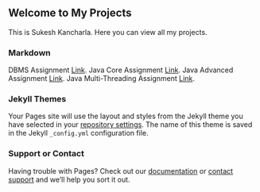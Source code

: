 ## Welcome to My Projects

This is Sukesh Kancharla. Here you can view all my projects.


### Markdown
DBMS Assignment [Link](https://sukeshkancharla8.github.io). 
Java Core Assignment [Link](https://sukeshkancharla8.github.io). 
Java Advanced Assignment [Link](https://sukeshkancharla8.github.io). 
Java Multi-Threading Assignment [Link](https://sukeshkancharla8.github.io). 

### Jekyll Themes

Your Pages site will use the layout and styles from the Jekyll theme you have selected in your [repository settings](https://github.com/sukeshkancharla8/sukeshkancharla8.github.io/settings). The name of this theme is saved in the Jekyll `_config.yml` configuration file.

### Support or Contact

Having trouble with Pages? Check out our [documentation](https://help.github.com/categories/github-pages-basics/) or [contact support](https://github.com/contact) and we’ll help you sort it out.
